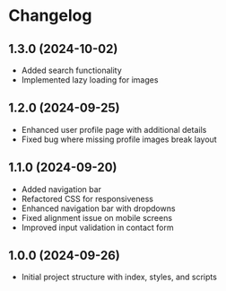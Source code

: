# Changelog

## 1.3.0 (2024-10-02)

- Added search functionality
- Implemented lazy loading for images

## 1.2.0 (2024-09-25)

- Enhanced user profile page with additional details
- Fixed bug where missing profile images break layout

## 1.1.0 (2024-09-20)

- Added navigation bar
- Refactored CSS for responsiveness
- Enhanced navigation bar with dropdowns
- Fixed alignment issue on mobile screens
- Improved input validation in contact form

## 1.0.0 (2024-09-26)

- Initial project structure with index, styles, and scripts
